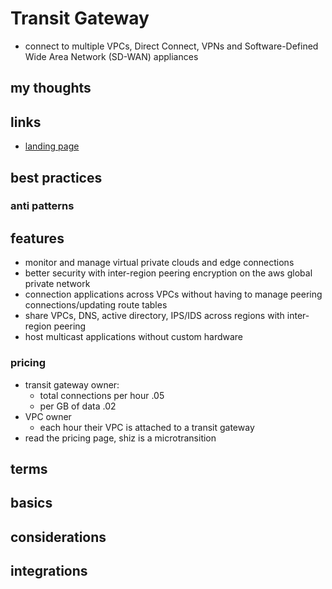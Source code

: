 # Transit Gateway

- connect to multiple VPCs, Direct Connect, VPNs and Software-Defined Wide Area Network (SD-WAN) appliances

## my thoughts

## links

- [landing page](https://aws.amazon.com/transit-gateway/?did=ap_card&trk=ap_card)

## best practices

### anti patterns

## features

- monitor and manage virtual private clouds and edge connections
- better security with inter-region peering encryption on the aws global private network
- connection applications across VPCs without having to manage peering connections/updating route tables
- share VPCs, DNS, active directory, IPS/IDS across regions with inter-region peering
- host multicast applications without custom hardware

### pricing

- transit gateway owner:
  - total connections per hour .05
  - per GB of data .02
- VPC owner
  - each hour their VPC is attached to a transit gateway
- read the pricing page, shiz is a microtransition

## terms

## basics

## considerations

## integrations
